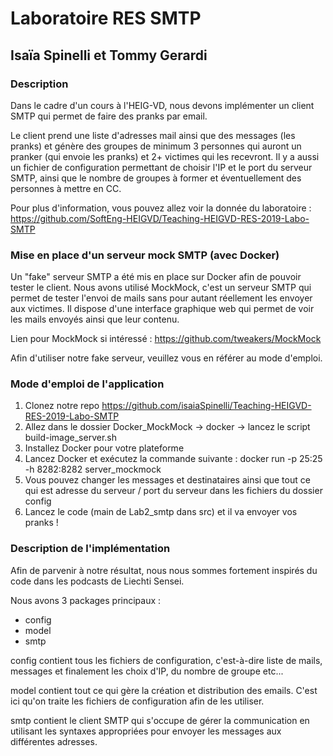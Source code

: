 # Laboratoire RES SMTP

## Isaïa Spinelli et Tommy Gerardi

### Description
Dans le cadre d'un cours à l'HEIG-VD, nous devons implémenter un client SMTP qui permet de faire des pranks par email.

Le client prend une liste d'adresses mail ainsi que des messages (les pranks) et génère des groupes de minimum 3 personnes qui auront un pranker (qui envoie les pranks) et 2+ victimes qui les recevront. Il y a aussi un fichier de configuration permettant de choisir l'IP et le port du serveur SMTP, ainsi que le nombre de groupes à former et éventuellement des personnes à mettre en CC.

Pour plus d'information, vous pouvez allez voir la donnée du laboratoire : https://github.com/SoftEng-HEIGVD/Teaching-HEIGVD-RES-2019-Labo-SMTP

### Mise en place d'un serveur mock SMTP (avec Docker)

Un "fake" serveur SMTP a été mis en place sur Docker afin de pouvoir tester le client. Nous avons utilisé MockMock, c'est un serveur SMTP qui permet de tester l'envoi de mails sans pour autant réellement les envoyer aux victimes. Il dispose d'une interface graphique web qui permet de voir les mails envoyés ainsi que leur contenu.

Lien pour MockMock si intéressé : https://github.com/tweakers/MockMock

Afin d'utiliser notre fake serveur, veuillez vous en référer au mode d'emploi.

### Mode d'emploi de l'application

1. Clonez notre repo https://github.com/isaiaSpinelli/Teaching-HEIGVD-RES-2019-Labo-SMTP
2. Allez dans le dossier Docker_MockMock -> docker -> lancez le script build-image_server.sh
3. Installez Docker pour votre plateforme
4. Lancez Docker et exécutez la commande suivante : docker run -p 25:25 -h 8282:8282 server_mockmock
5. Vous pouvez changer les messages et destinataires ainsi que tout ce qui est adresse du serveur / port du serveur dans les fichiers du dossier config
6. Lancez le code (main de Lab2_smtp dans src) et il va envoyer vos pranks !



### Description de l'implémentation

Afin de parvenir à notre résultat, nous nous sommes fortement inspirés du code dans les podcasts de Liechti Sensei.



Nous avons 3 packages principaux :

- config
- model
- smtp

config contient tous les fichiers de configuration, c'est-à-dire liste de mails, messages et finalement les choix d'IP, du nombre de groupe etc...

model contient tout ce qui gère la création et distribution des emails. C'est ici qu'on traite les fichiers de configuration afin de les utiliser.

smtp contient le client SMTP qui s'occupe de gérer la communication en utilisant les syntaxes appropriées pour envoyer les messages aux différentes adresses.